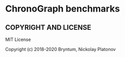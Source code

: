 ChronoGraph benchmarks
==========================



## COPYRIGHT AND LICENSE

MIT License

Copyright (c) 2018-2020 Bryntum, Nickolay Platonov
